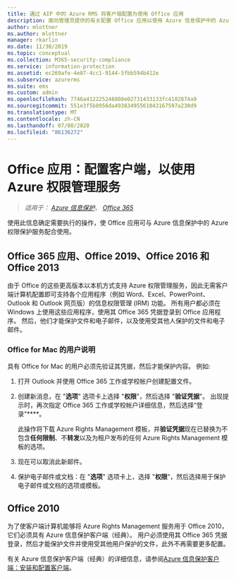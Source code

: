 ```yaml
---
title: 通过 AIP 中的 Azure RMS 将客户端配置为使用 Office 应用
description: 面向管理员提供的有关配置 Office 应用以使用 Azure 信息保护中的 Azure Rights Management 服务的信息和说明。
author: mlottner
ms.author: mlottner
manager: rkarlin
ms.date: 11/30/2019
ms.topic: conceptual
ms.collection: M365-security-compliance
ms.service: information-protection
ms.assetid: ec269afe-4e87-4cc1-9144-5fbb594b412e
ms.subservice: azurerms
ms.suite: ems
ms.custom: admin
ms.openlocfilehash: 7746a412225248808e02731433133fc4182874a9
ms.sourcegitcommit: 551e3f5b8956da49383495561043167597a230d9
ms.translationtype: MT
ms.contentlocale: zh-CN
ms.lasthandoff: 07/08/2020
ms.locfileid: "86136272"
---
```

# <a name="office-apps-configuration-for-clients-to-use-the-azure-rights-management-service"></a>Office 应用：配置客户端，以使用 Azure 权限管理服务

>*适用于： [Azure 信息保护](https://azure.microsoft.com/pricing/details/information-protection)、 [Office 365](https://download.microsoft.com/download/E/C/F/ECF42E71-4EC0-48FF-AA00-577AC14D5B5C/Azure_Information_Protection_licensing_datasheet_EN-US.pdf)*


使用此信息确定需要执行的操作，使 Office 应用可与 Azure 信息保护中的 Azure 权限保护服务配合使用。

## <a name="office365-apps-office-2019-office-2016-and-office-2013"></a>Office 365 应用、Office 2019、Office 2016 和 Office 2013
由于 Office 的这些更高版本以本机方式支持 Azure 权限管理服务，因此无需客户端计算机配置即可支持各个应用程序（例如 Word、Excel、PowerPoint、Outlook 和 Outlook 网页版）的信息权限管理 (IRM) 功能。 所有用户都必须在 Windows 上使用这些应用程序，使用其 Office 365 凭据登录到 Office 应用程序。 然后，他们才能保护文件和电子邮件，以及使用受其他人保护的文件和电子邮件。

### <a name="user-instructions-for-office-for-mac"></a>Office for Mac 的用户说明

具有 Office for Mac 的用户必须先验证其凭据，然后才能保护内容。 例如:

1. 打开 Outlook 并使用 Office 365 工作或学校帐户创建配置文件。 

2. 创建新消息，在 "**选项**" 选项卡上选择 "**权限**"，然后选择 "**验证凭据**"。 出现提示时，再次指定 Office 365 工作或学校帐户详细信息，然后选择“登录”****。
    
    此操作将下载 Azure Rights Management 模板，并**验证凭据**现在已替换为不包含**任何限制**、不**转发**以及为租户发布的任何 Azure Rights Management 模板的选项。 

3. 现在可以取消此新邮件。

4. 保护电子邮件或文档：在 "**选项**" 选项卡上，选择 "**权限**"，然后选择用于保护电子邮件或文档的选项或模板。

## <a name="office2010"></a>Office 2010
为了使客户端计算机能够将 Azure Rights Management 服务用于 Office 2010，它们必须具有 Azure 信息保护客户端（经典）。 用户必须使用其 Office 365 凭据登录，然后才能保护文件并使用受其他用户保护的文件，此外不再需要更多配置。

有关 Azure 信息保护客户端（经典）的详细信息，请参阅[Azure 信息保护客户端：安装和配置客户端](configure-client.md)。

